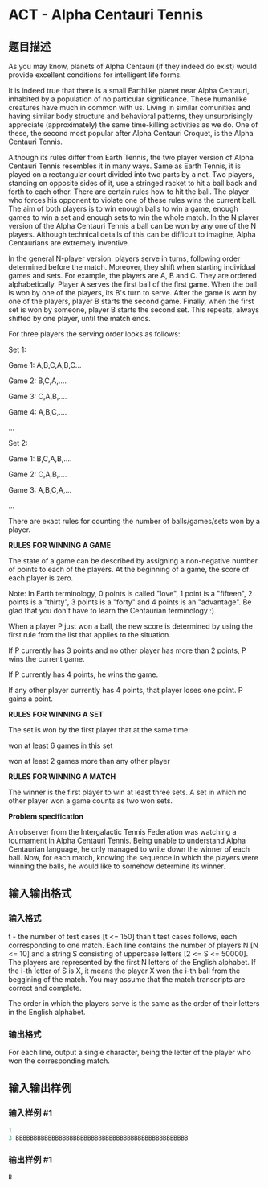 # ACT - Alpha Centauri Tennis

## 题目描述

 As you may know, planets of Alpha Centauri (if they indeed do exist) would provide excellent conditions for intelligent life forms.

It is indeed true that there is a small Earthlike planet near Alpha Centauri, inhabited by a population of no particular significance. These humanlike creatures have much in common with us. Living in similar comunities and having similar body structure and behavioral patterns, they unsurprisingly appreciate (approximately) the same time-killing activities as we do. One of these, the second most popular after Alpha Centauri Croquet, is the Alpha Centauri Tennis.

Although its rules differ from Earth Tennis, the two player version of Alpha Centauri Tennis resembles it in many ways. Same as Earth Tennis, it is played on a rectangular court divided into two parts by a net. Two players, standing on opposite sides of it, use a stringed racket to hit a ball back and forth to each other. There are certain rules how to hit the ball. The player who forces his opponent to violate one of these rules wins the current ball. The aim of both players is to win enough balls to win a game, enough games to win a set and enough sets to win the whole match. In the N player version of the Alpha Centauri Tennis a ball can be won by any one of the N players. Although technical details of this can be difficult to imagine, Alpha Centaurians are extremely inventive.

In the general N-player version, players serve in turns, following order determined before the match. Moreover, they shift when starting individual games and sets. For example, the players are A, B and C. They are ordered alphabetically. Player A serves the first ball of the first game. When the ball is won by one of the players, its B's turn to serve. After the game is won by one of the players, player B starts the second game. Finally, when the first set is won by someone, player B starts the second set. This repeats, always shifted by one player, until the match ends.

For three players the serving order looks as follows:

Set 1:

Game 1: A,B,C,A,B,C...

Game 2: B,C,A,....

Game 3: C,A,B,....

Game 4: A,B,C,....

...

Set 2:

Game 1: B,C,A,B,....

Game 2: C,A,B,....

Game 3: A,B,C,A,...

...

There are exact rules for counting the number of balls/games/sets won by a player.

**RULES FOR WINNING A GAME**

The state of a game can be described by assigning a non-negative number of points to each of the players. At the beginning of a game, the score of each player is zero.

Note: In Earth terminology, 0 points is called "love", 1 point is a "fifteen", 2 points is a "thirty", 3 points is a "forty" and 4 points is an "advantage". Be glad that you don't have to learn the Centaurian terminology :)

When a player P just won a ball, the new score is determined by using the first rule from the list that applies to the situation.

If P currently has 3 points and no other player has more than 2 points, P wins the current game.

If P currently has 4 points, he wins the game.

If any other player currently has 4 points, that player loses one point. P gains a point.

**RULES FOR WINNING A SET**

The set is won by the first player that at the same time:

won at least 6 games in this set

won at least 2 games more than any other player

**RULES FOR WINNING A MATCH**

The winner is the first player to win at least three sets. A set in which no other player won a game counts as two won sets.

**Problem specification**

An observer from the Intergalactic Tennis Federation was watching a tournament in Alpha Centauri Tennis. Being unable to understand Alpha Centaurian language, he only managed to write down the winner of each ball. Now, for each match, knowing the sequence in which the players were winning the balls, he would like to somehow determine its winner.

## 输入输出格式

### 输入格式

 t - the number of test cases \[t <= 150\] than t test cases follows, each corresponding to one match. Each line contains the number of players N \[N <= 10\] and a string S consisting of uppercase letters \[2 <= S <= 50000\]. The players are represented by the first N letters of the English alphabet. If the i-th letter of S is X, it means the player X won the i-th ball from the beggining of the match. You may assume that the match transcripts are correct and complete.

The order in which the players serve is the same as the order of their letters in the English alphabet.

### 输出格式

For each line, output a single character, being the letter of the player who won the corresponding match.

## 输入输出样例

### 输入样例 #1

```cpp
1
3 BBBBBBBBBBBBBBBBBBBBBBBBBBBBBBBBBBBBBBBBBBBBBBBB
```


### 输出样例 #1

```cpp
B
```



